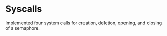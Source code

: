 # Syscalls
Implemented four system calls for creation, deletion, opening, and closing of a semaphore.
